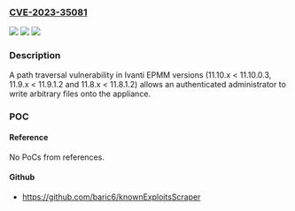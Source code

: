### [CVE-2023-35081](https://cve.mitre.org/cgi-bin/cvename.cgi?name=CVE-2023-35081)
![](https://img.shields.io/static/v1?label=Product&message=EPMM&color=blue)
![](https://img.shields.io/static/v1?label=Version&message=11.10.0.3%3C%2011.10.0.3%20&color=brighgreen)
![](https://img.shields.io/static/v1?label=Vulnerability&message=n%2Fa&color=brighgreen)

### Description

A path traversal vulnerability in Ivanti EPMM versions (11.10.x < 11.10.0.3,  11.9.x < 11.9.1.2 and 11.8.x < 11.8.1.2) allows an authenticated administrator to write arbitrary files onto the appliance.

### POC

#### Reference
No PoCs from references.

#### Github
- https://github.com/baric6/knownExploitsScraper


